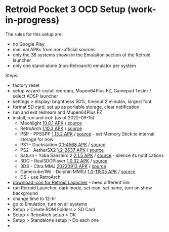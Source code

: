 # Retroid Pocket 3 OCD Setup (work-in-progress)

The rules for this setup are:
* no Google Play
* minimal APKs from non-official sources
* only the 38 systems shown in the Emulation section of the Retroid launcher
* only one stand-alone (non-Retroarch) emulator per system

Steps:
* factory reset
* setup wizard: install redream, Mupen64Plus FZ, Gamepad Tester / select AOSP launcher
* settings > display: brightness 50%, timeout 2 minutes, largest font
* format SD card, set up as portable storage, clear notification
* run and exit redream and Mupen64Plus FZ
* install, run and exit: (as of 2022-09-15)
  * Moonlight [10.8.1 APK](https://github.com/moonlight-stream/moonlight-android/releases/download/v10.8.1/app-root-release.apk) / [source](https://github.com/moonlight-stream/moonlight-android/releases)
  * RetroArch [1.10.3 APK](https://buildbot.libretro.com/stable/1.10.3/android/RetroArch_aarch64.apk) / [source](https://www.retroarch.com/?page=platforms)
  * PSP - PPSSPP [1.13.2 APK](https://ppsspp.org/files/1_13_2/ppsspp.apk) / [source](https://ppsspp.org/downloads.html) - set Memory Stick to internal storage for now
  * PS1 - Duckstation [0.1-4568 APK](https://www.duckstation.org/android/duckstation-android.apk) / [source](https://www.duckstation.org/android/)
  * PS2 - AetherSX2 [1.2-2637 APK](https://www.aethersx2.com/archive/monthly/12899-v1.2-2637.apk) / [source](https://www.aethersx2.com/archive/)
  * Saturn - Yaba Sanshiro 2 [2.1.5 APK](https://uoyabause.org//apks/YabaSanshiro-V58-2.1.5-180821-release.apk) / [source](https://uoyabause.org/static_pages/download) - silence its notifications
  * 3DO - Real3DOPlayer [1.0.32 APK](https://archive.org/download/ru.vastness.altmer.real3doplayer-1.0.32/ru.vastness.altmer.real3doplayer-1.0.32-full.apk) / [source](https://archive.org/details/ru.vastness.altmer.real3doplayer-1.0.32)
  * 3DS - Citra MMJ [20220913 APK](https://github.com/weihuoya/citra/releases/download/20220913/Citra_MMJ_20220913.apk) / [source](https://github.com/weihuoya/citra/releases)
  * Gamecube/Wii - Dolphin MMRJ [1.0-11505 APK](https://github.com/Bankaimaster999/Dolphin-MMJR/releases/download/1.0-11505/app-release.apk) / [source](https://github.com/Bankaimaster999/Dolphin-MMJR/releases/tag/1.0-11505)
  * DS - use RetroArch
* [download icon for Retroid Launcher](https://raw.githubusercontent.com/r0b0-tr0n/rp3ocd/main/grunt.webp) - need different link
* run Retroid Launcher, dark mode, set icon, set name, turn on show background
* change time to 12-hr
* go to Emulation, turn on all systems
* Setup > Create ROM Folders > SD Card
* Setup > RetroArch setup > OK
* Setup > Standalone setup > Do each one
* 
